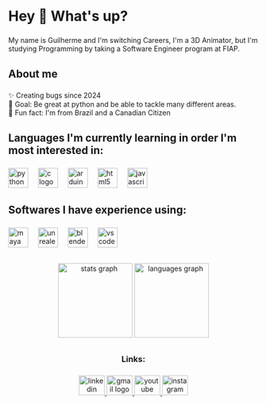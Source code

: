 <h1 align="left">Hey 👋 What's up?</h1>

###

<p align="left">My name is Guilherme and I'm switching Careers, I'm a 3D Animator, but I'm studying Programming by taking a Software Engineer program at FIAP.</p>

###

<h2 align="left">About me</h2>

###

<p align="left">✨ Creating bugs since 2024<br>🎯 Goal: Be great at python and be able to tackle many different areas.<br>🎲 Fun fact: I'm from Brazil and a Canadian Citizen</p>

###

<h2 align="left">Languages I'm currently learning in order I'm most interested in:</h2>

###

<div align="left">
  <img src="https://cdn.jsdelivr.net/gh/devicons/devicon/icons/python/python-original.svg" height="40" alt="python logo"  />
  <img width="12" />
  <img src="https://cdn.jsdelivr.net/gh/devicons/devicon/icons/c/c-original.svg" height="40" alt="c logo"  />
  <img width="12" />
  <img src="https://cdn.jsdelivr.net/gh/devicons/devicon/icons/arduino/arduino-original.svg" height="40" alt="arduino logo"  />
  <img width="12" />
  <img src="https://cdn.jsdelivr.net/gh/devicons/devicon/icons/html5/html5-original.svg" height="40" alt="html5 logo"  />
  <img width="12" />
  <img src="https://cdn.jsdelivr.net/gh/devicons/devicon/icons/javascript/javascript-original.svg" height="40" alt="javascript logo"  />
</div>

###

<h2 align="left">Softwares I have experience using:</h2>

###

<div align="left">
  <img src="https://cdn.jsdelivr.net/gh/devicons/devicon/icons/maya/maya-original.svg" height="40" alt="maya logo"  />
  <img width="12" />
  <img src="https://skillicons.dev/icons?i=unreal" height="40" alt="unrealengine logo"  />
  <img width="12" />
  <img src="https://skillicons.dev/icons?i=blender" height="40" alt="blender logo"  />
  <img width="12" />
  <img src="https://cdn.jsdelivr.net/gh/devicons/devicon/icons/vscode/vscode-original.svg" height="40" alt="vscode logo"  />
</div>

###

<h2 align="left"></h2>

###

<div align="center">
  <img src="https://github-readme-stats.vercel.app/api?username=GuilhermeSM-0808&hide_title=false&hide_rank=false&show_icons=true&include_all_commits=true&count_private=true&disable_animations=false&theme=dracula&locale=en&hide_border=false&order=1" height="150" alt="stats graph"  />
  <img src="https://github-readme-stats.vercel.app/api/top-langs?username=GuilhermeSM-0808&locale=en&hide_title=false&layout=compact&card_width=320&langs_count=5&theme=dracula&hide_border=false&order=2" height="150" alt="languages graph"  />
</div>

###

<h2 align="left"></h2>

###

<h3 align="center">Links:</h3>

###

<div align="center">
  <a href="https://www.linkedin.com/in/guilhermesm-0808/" target="_blank">
    <img src="https://raw.githubusercontent.com/maurodesouza/profile-readme-generator/master/src/assets/icons/social/linkedin/default.svg" width="52" height="40" alt="linkedin logo"  />
  </a>
  <a href="guilhermesm.0808@gmail.com" target="_blank">
    <img src="https://raw.githubusercontent.com/maurodesouza/profile-readme-generator/master/src/assets/icons/social/gmail/default.svg" width="52" height="40" alt="gmail logo"  />
  </a>
  <a href="https://www.youtube.com/@GSM_ART" target="_blank">
    <img src="https://raw.githubusercontent.com/maurodesouza/profile-readme-generator/master/src/assets/icons/social/youtube/default.svg" width="52" height="40" alt="youtube logo"  />
  </a>
  <a href="https://www.instagram.com/gsm.art/" target="_blank">
    <img src="https://raw.githubusercontent.com/maurodesouza/profile-readme-generator/master/src/assets/icons/social/instagram/default.svg" width="52" height="40" alt="instagram logo"  />
  </a>
</div>

###
